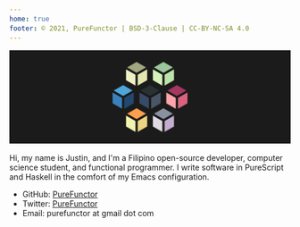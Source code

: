 ```yaml
---
home: true
footer: © 2021, PureFunctor | BSD-3-Clause | CC-BY-NC-SA 4.0
---
```

![Vitriol Banner](https://raw.githubusercontent.com/vtrl/.github/main/profile/banner.png)

Hi, my name is Justin, and I'm a Filipino open-source developer, computer science student, and
functional programmer. I write software in PureScript and Haskell in the comfort of my Emacs
configuration.

- GitHub: [PureFunctor](https://github.com/PureFunctor)
- Twitter: [PureFunctor](https://twitter.com/PureFunctor)
- Email: purefunctor at gmail dot com
